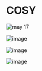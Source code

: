# COSY
 
![may 17](https://github.com/atulvesu/COSY-ShoppingAppUI-Flutter/assets/157306983/f7810468-994c-4bac-ab23-117f68e4dc10)

![image](https://github.com/atulvesu/COSY-ShoppingAppUI-Flutter/assets/157306983/cfa5297f-08e5-4cb3-9107-fa5c0a0d07dd)

![image](https://github.com/atulvesu/COSY-ShoppingAppUI-Flutter/assets/157306983/95cea9ea-0875-42a1-b93a-f7d14bd1f092)

![image](https://github.com/atulvesu/COSY-ShoppingAppUI-Flutter/assets/157306983/6a02b6b5-f4ad-4a31-8a03-554e3e51e44a)



